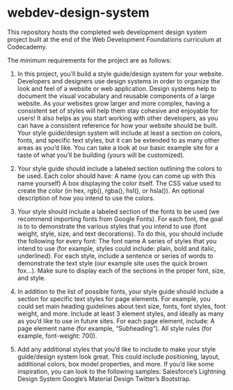 # webdev-design-system
This repository hosts the completed web development design system project built at the end of the Web Development Foundations curriculum at Codecademy. 

The minimum requirements for the project are as follows:

1. In this project, you’ll build a style guide/design system for your website. Developers and designers use design systems in order to organize the look and feel of a website or web application. Design systems help to document the visual vocabulary and reusable components of a large website.
As your websites grow larger and more complex, having a consistent set of styles will help them stay cohesive and enjoyable for users! It also helps as you start working with other developers, as you can have a consistent reference for how your website should be built.
Your style guide/design system will include at least a section on colors, fonts, and specific text styles, but it can be extended to as many other areas as you’d like. You can take a look at our basic example site for a taste of what you’ll be building (yours will be customized).

2. Your style guide should include a labeled section outlining the colors to be used.
Each color should have:
A name (you can come up with this name yourself)
A box displaying the color itself.
The CSS value used to create the color (in hex, rgb(), rgba(), hsl(), or hsla()).
An optional description of how you intend to use the colors.

3. Your style should include a labeled section of the fonts to be used (we recommend importing fonts from Google Fonts).
For each font, the goal is to to demonstrate the various styles that you intend to use (font weight, style, size, and text decorations). To do this, you should include the following for every font:
The font name
A series of styles that you intend to use (for example, styles could include: plain, bold and italic, underlined).
For each style, include a sentence or series of words to demonstrate the text style (our example site uses the quick brown fox…).
Make sure to display each of the sections in the proper font, size, and style.

4. In addition to the list of possible fonts, your style guide should include a section for specific text styles for page elements. For example, you could set main heading guidelines about text size, fonts, font styles, font weight, and more.
Include at least 3 element styles, and ideally as many as you’d like to use in future sites.
For each page element, include:
A page element name (for example, “Subheading”).
All style rules (for example, font-weight: 700).

5. Add any additional styles that you’d like to include to make your style guide/design system look great. This could include positioning, layout, additional colors, box model properties, and more.
If you’d like some inspiration, you can look to the following samples:
Salesforce’s Lightning Design System
Google’s Material Design
Twitter’s Bootstrap.
